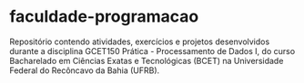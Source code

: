 # faculdade-programacao
Repositório contendo atividades, exercícios e projetos desenvolvidos durante a disciplina GCET150 Prática - Processamento de Dados I, do curso Bacharelado em Ciências Exatas e Tecnológicas (BCET) na Universidade Federal do Recôncavo da Bahia (UFRB).
